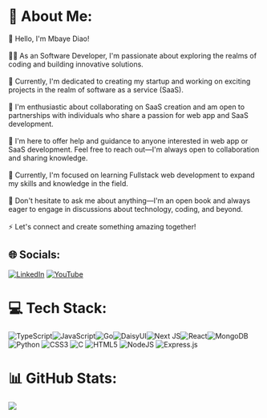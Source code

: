 # 💫 About Me:
👋 Hello, I'm Mbaye Diao!<br><br>👨‍💻 As an  Software Developer, I'm passionate about exploring the realms of coding and building innovative solutions.<br><br>🔭 Currently, I'm dedicated to creating my startup and working on exciting projects in the realm of software as a service (SaaS).<br><br>👯 I'm enthusiastic about collaborating on SaaS creation and am open to partnerships with individuals who share a passion for web app and SaaS development.<br><br>🤝 I'm here to offer help and guidance to anyone interested in web app or SaaS development. Feel free to reach out—I'm always open to collaboration and sharing knowledge.<br><br>🌱 Currently, I'm focused on learning Fullstack web development to expand my skills and knowledge in the field.<br><br>💬 Don't hesitate to ask me about anything—I'm an open book and always eager to engage in discussions about technology, coding, and beyond.<br><br>⚡ Let's connect and create something amazing together!
## 🌐 Socials:
[![LinkedIn](https://img.shields.io/badge/LinkedIn-%230077B5.svg?logo=linkedin&logoColor=white)](https://linkedin.com/in/mbaye-diao) [![YouTube](https://img.shields.io/badge/YouTube-%23FF0000.svg?logo=YouTube&logoColor=white)](https://youtube.com/@@dakartsn1188) 
# 💻 Tech Stack:
![TypeScript](https://img.shields.io/badge/typescript-%23007ACC.svg?style=for-the-badge&logo=typescript&logoColor=white)![JavaScript](https://img.shields.io/badge/javascript-%23323330.svg?style=for-the-badge&logo=javascript&logoColor=%23F7DF1E)![Go](https://img.shields.io/badge/go-%2300ADD8.svg?style=for-the-badge&logo=go&logoColor=white)![DaisyUI](https://img.shields.io/badge/daisyui-5A0EF8?style=for-the-badge&logo=daisyui&logoColor=white)![Next JS](https://img.shields.io/badge/Next-black?style=for-the-badge&logo=next.js&logoColor=white)![React](https://img.shields.io/badge/react-%2320232a.svg?style=for-the-badge&logo=react&logoColor=%2361DAFB)![MongoDB](https://img.shields.io/badge/MongoDB-%234ea94b.svg?style=for-the-badge&logo=mongodb&logoColor=white)![Python](https://img.shields.io/badge/python-3670A0?style=for-the-badge&logo=python&logoColor=ffdd54) ![CSS3](https://img.shields.io/badge/css3-%231572B6.svg?style=for-the-badge&logo=css3&logoColor=white) ![C](https://img.shields.io/badge/c-%2300599C.svg?style=for-the-badge&logo=c&logoColor=white) ![HTML5](https://img.shields.io/badge/html5-%23E34F26.svg?style=for-the-badge&logo=html5&logoColor=white) ![NodeJS](https://img.shields.io/badge/node.js-6DA55F?style=for-the-badge&logo=node.js&logoColor=white) ![Express.js](https://img.shields.io/badge/express.js-%23404d59.svg?style=for-the-badge&logo=express&logoColor=%2361DAFB)
# 📊 GitHub Stats:
![](https://github-readme-stats.vercel.app/api/top-langs/?username=mbadiao&theme=dark&hide_border=false&include_all_commits=true&count_private=false&layout=compact)
